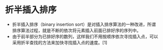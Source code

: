 # 折半插入排序
-   折半插入排序（binary insertion sort）是对插入排序算法的一种改进，所谓排序算法过程，就是不断的依次将元素插入前面已排好序的序列中。  
-   由于前半部分为已排好序的数列，这样我们不用按顺序依次寻找插入点，可以采用折半查找的方法来加快寻找插入点的速度。[1]   
